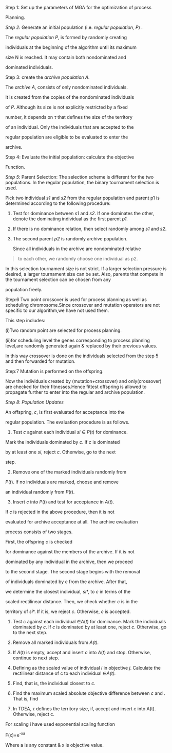 Step 1: Set up the parameters of MGA for the optimization of process

Planning.

*Step 2*: Generate an initial population (i.e. *regular population, P*)
.

The *regular population* *P*, is formed by randomly creating

individuals at the beginning of the algorithm until its maximum

size N is reached. It may contain both nondominated and

dominated individuals.

Step 3: create the *archive population A.*

The *archive* *A*, consists of only nondominated individuals.

It is created from the copies of the nondominated individuals

of *P*. Although its size is not explicitly restricted by a fixed

number, it depends on *τ* that defines the size of the territory

of an individual. Only the individuals that are accepted to the

regular population are eligible to be evaluated to enter the

archive.

Step 4: Evaluate the initial population: calculate the objective

Function.

*Step 5*: Parent Selection: The selection scheme is different for the
two populations. In the regular population, the binary tournament
selection is used.

Pick two individual *s1* and *s2* from the regular population and parent
p1 is determined according to the following procedure:

1.  Test for dominance between *s1* and *s2*. If one dominates the
    other, denote the dominating individual as the first parent *p1.*

2.  If there is no dominance relation, then select randomly among *s1*
    and *s2*.

3.  The second parent *p2* is randomly archive population.

    Since all individuals in the archive are nondominated relative

> to each other, we randomly choose one individual as p2.

In this selection tournament size is not strict. If a larger selection
pressure is desired, a larger tournament size can be set. Also, parents
that compete in the tournament selection can be chosen from any

population freely.

Step:6 Two point crossover is used for process planning as well as
scheduling chromosome.Since crossover and mutation operators are not
specific to our algorithm,we have not used them.

This step includes:

(i)Two random point are selected for process planning.

(ii)for scheduling level the genes corresponding to process planning
level,are randomly generated again & replaced by their previous values.

In this way crossover is done on the individuals selected from the step
5 and then forwarded for mutation.

Step:7 Mutation is performed on the offspring.

Now the individuals created by (mutation+crossover) and only(crossover)
are checked for their fitnesses.Hence fittest offspring is allowed to
propagate further to enter into the regular and archive population.

*Step 8*: *Population Updates*

An offspring, *c*, is first evaluated for acceptance into the

regular population. The evaluation procedure is as follows.

1) Test *c* against each individual *si* ∈ *P*(*t*) for dominance.

Mark the individuals dominated by *c*. If *c* is dominated

by at least one *si*, reject *c*. Otherwise, go to the next

step.

2) Remove one of the marked individuals randomly from

*P*(*t*). If no individuals are marked, choose and remove

an individual randomly from *P*(*t*).

3) Insert *c* into *P*(*t*) and test for acceptance in *A*(*t*).

If *c* is rejected in the above procedure, then it is not

evaluated for archive acceptance at all. The archive evaluation

process consists of two stages.

First, the offspring *c* is checked

for dominance against the members of the archive. If it is not

dominated by any individual in the archive, then we proceed

to the second stage. The second stage begins with the removal

of individuals dominated by *c* from the archive. After that,

we determine the closest individual, *si*\*, to *c* in terms of the

scaled rectilinear distance. Then, we check whether *c* is in the

territory of *si*\*. If it is, we reject *c*. Otherwise, *c* is
accepted.

1.  Test *c* against each individual ∈*A*(*t*) for dominance. Mark the
    individuals dominated by *c*. If *c* is dominated by at least one,
    reject *c*. Otherwise, go to the next step.

2.  Remove all marked individuals from *A(t).*

3.  If *A*(*t*) is empty, accept and insert *c* into *A*(*t*) and stop.
    Otherwise, continue to next step.

4.  Defining as the scaled value of individual *i* in objective *j*.
    Calculate the rectilinear distance of c to each individual ∈*A(t).*

5.  Find, that is, the individual closest to *c*.

6.  Find the maximum scaled absolute objective difference between *c*
    and . That is, find

7.  In TDEA, *τ* defines the territory size, if, accept and insert c
    into A(t). Otherwise, reject c.

For scaling i have used exponential scaling function

F(x)=e<sup>-xa</sup>

Where a is any constant & x is objective value.

